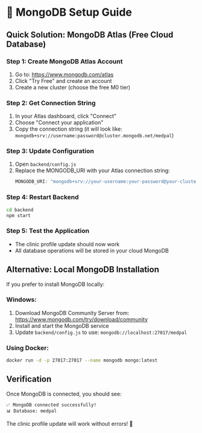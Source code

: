 # 🚀 MongoDB Setup Guide

## Quick Solution: MongoDB Atlas (Free Cloud Database)

### Step 1: Create MongoDB Atlas Account
1. Go to: https://www.mongodb.com/atlas
2. Click "Try Free" and create an account
3. Create a new cluster (choose the free M0 tier)

### Step 2: Get Connection String
1. In your Atlas dashboard, click "Connect"
2. Choose "Connect your application"
3. Copy the connection string (it will look like: `mongodb+srv://username:password@cluster.mongodb.net/medpal`)

### Step 3: Update Configuration
1. Open `backend/config.js`
2. Replace the MONGODB_URI with your Atlas connection string:
   ```javascript
   MONGODB_URI: "mongodb+srv://your-username:your-password@your-cluster.mongodb.net/medpal?retryWrites=true&w=majority"
   ```

### Step 4: Restart Backend
```bash
cd backend
npm start
```

### Step 5: Test the Application
- The clinic profile update should now work
- All database operations will be stored in your cloud MongoDB

## Alternative: Local MongoDB Installation

If you prefer to install MongoDB locally:

### Windows:
1. Download MongoDB Community Server from: https://www.mongodb.com/try/download/community
2. Install and start the MongoDB service
3. Update `backend/config.js` to use: `mongodb://localhost:27017/medpal`

### Using Docker:
```bash
docker run -d -p 27017:27017 --name mongodb mongo:latest
```

## Verification
Once MongoDB is connected, you should see:
```
✅ MongoDB connected successfully!
📊 Database: medpal
```

The clinic profile update will work without errors! 🎉
